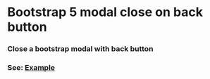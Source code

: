Bootstrap 5 modal close on back button
======================================
### Close a bootstrap modal with back button

### See: [Example](https://franbar1966.github.io/bootstrap-5-modal-dynamic/example/)
